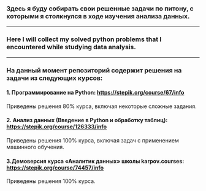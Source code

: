 ### Здесь я буду собирать свои решенные задачи по питону, с которыми я столкнулся в ходе изучения анализа данных.
___
### Here I will collect my solved python problems that I encountered while studying data analysis.
___
### На данный момент репозиторий содержит решения на задачи из следующих курсов:

#### 1. Программирование на Python: https://stepik.org/course/67/info
Приведены решения 80% курса, включая некоторые сложные задания.

#### 2. Анализ данных (Введение в Python и обработку таблиц): https://stepik.org/course/126333/info
Приведены решения 100% курса, включая задач с применением машинного обучения.

#### 3.Демоверсия курса «Аналитик данных» школы karpov.courses: https://stepik.org/course/74457/info
Приведены решения 100% курса.

